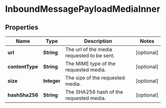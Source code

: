 

# InboundMessagePayloadMediaInner


## Properties

| Name | Type | Description | Notes |
|------------ | ------------- | ------------- | -------------|
|**url** | **String** | The url of the media requested to be sent. |  [optional] |
|**contentType** | **String** | The MIME type of the requested media. |  [optional] |
|**size** | **Integer** | The size of the requested media. |  [optional] |
|**hashSha256** | **String** | The SHA256 hash of the requested media. |  [optional] |



